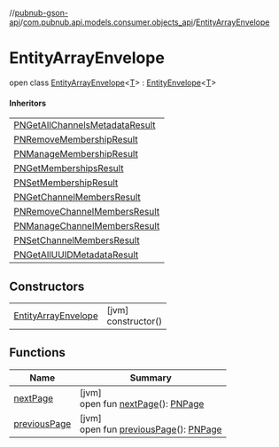 //[pubnub-gson-api](../../../index.md)/[com.pubnub.api.models.consumer.objects_api](../index.md)/[EntityArrayEnvelope](index.md)

# EntityArrayEnvelope

open class [EntityArrayEnvelope](index.md)&lt;[T](index.md)&gt; : [EntityEnvelope](../-entity-envelope/index.md)&lt;[T](../-entity-envelope/index.md)&gt; 

#### Inheritors

| |
|---|
| [PNGetAllChannelsMetadataResult](../../com.pubnub.api.models.consumer.objects_api.channel/-p-n-get-all-channels-metadata-result/index.md) |
| [PNRemoveMembershipResult](../../com.pubnub.api.models.consumer.objects_api.membership/-p-n-remove-membership-result/index.md) |
| [PNManageMembershipResult](../../com.pubnub.api.models.consumer.objects_api.membership/-p-n-manage-membership-result/index.md) |
| [PNGetMembershipsResult](../../com.pubnub.api.models.consumer.objects_api.membership/-p-n-get-memberships-result/index.md) |
| [PNSetMembershipResult](../../com.pubnub.api.models.consumer.objects_api.membership/-p-n-set-membership-result/index.md) |
| [PNGetChannelMembersResult](../../com.pubnub.api.models.consumer.objects_api.member/-p-n-get-channel-members-result/index.md) |
| [PNRemoveChannelMembersResult](../../com.pubnub.api.models.consumer.objects_api.member/-p-n-remove-channel-members-result/index.md) |
| [PNManageChannelMembersResult](../../com.pubnub.api.models.consumer.objects_api.member/-p-n-manage-channel-members-result/index.md) |
| [PNSetChannelMembersResult](../../com.pubnub.api.models.consumer.objects_api.member/-p-n-set-channel-members-result/index.md) |
| [PNGetAllUUIDMetadataResult](../../com.pubnub.api.models.consumer.objects_api.uuid/-p-n-get-all-u-u-i-d-metadata-result/index.md) |

## Constructors

| | |
|---|---|
| [EntityArrayEnvelope](-entity-array-envelope.md) | [jvm]<br>constructor() |

## Functions

| Name | Summary |
|---|---|
| [nextPage](next-page.md) | [jvm]<br>open fun [nextPage](next-page.md)(): [PNPage](../../../../../pubnub-core/pubnub-core-api/pubnub-core-api/com.pubnub.api.models.consumer.objects/-p-n-page/index.md) |
| [previousPage](previous-page.md) | [jvm]<br>open fun [previousPage](previous-page.md)(): [PNPage](../../../../../pubnub-core/pubnub-core-api/pubnub-core-api/com.pubnub.api.models.consumer.objects/-p-n-page/index.md) |
